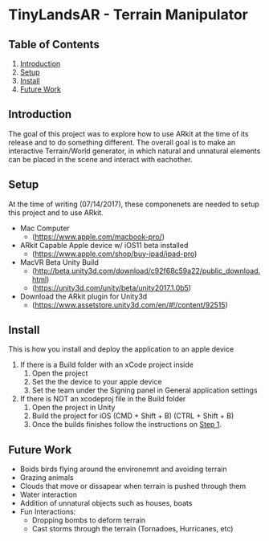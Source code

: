 # TinyLandsAR - Terrain Manipulator

## Table of Contents
1. [Introduction](#introduction)
2. [Setup](#setup)
3. [Install](#install)
4. [Future Work](#futurework)

## Introduction <a name="introduction"></a>
The goal of this project was to explore how to use ARkit at the time of its release and to do something different. The overall goal is to make an interactive Terrain/World generator, 
in which natural and unnatural elements can be placed in the scene and interact with eachother.

## Setup <a name="setup"></a>
At the time of writing (07/14/2017), these componenets are needed to setup this project and to use ARkit.

- Mac Computer
	- (https://www.apple.com/macbook-pro/)
- ARkit Capable Apple device w/ iOS11 beta installed
	- (https://www.apple.com/shop/buy-ipad/ipad-pro)
- MacVR Beta Unity Build 
	- (http://beta.unity3d.com/download/c92f68c59a22/public_download.html)
	- (https://unity3d.com/unity/beta/unity2017.1.0b5)
- Download the ARkit plugin for Unity3d 
	- (https://www.assetstore.unity3d.com/en/#!/content/92515)

## Install <a name="install"></a>
This is how you install and deploy the application to an apple device

1. If there is a Build folder with an xCode project inside <a name="install-step1"></a>
	1. Open the project
	2. Set the the device to your apple device
	3. Set the team under the Signing panel in General application settings
2. If there is NOT an xcodeproj file in the Build folder
	1. Open the project in Unity
	2. Build the project for iOS (CMD + Shift + B) (CTRL + Shift + B)
	3. Once the builds finishes follow the instructions on [Step 1](#install-step1).

## Future Work <a name="futurework"></a>
- Boids birds flying around the environemnt and avoiding terrain
- Grazing animals
- Clouds that move or dissapear when terrain is pushed through them
- Water interaction
- Addition of unnatural objects such as houses, boats
- Fun Interactions:
	- Dropping bombs to deform terrain
	- Cast storms through the terrain (Tornadoes, Hurricanes, etc)
	


